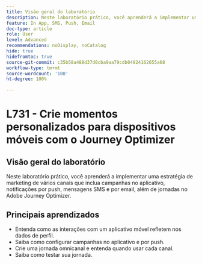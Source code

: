 ```yaml
---
title: Visão geral do laboratório
description: Neste laboratório prático, você aprenderá a implementar uma estratégia de marketing de vários canais que inclua campanhas no aplicativo, notificações por push, mensagens SMS e por email, além de jornadas no Adobe Journey Optimizer.
feature: In App, SMS, Push, Email
doc-type: article
role: User
level: Advanced
recommendations: noDisplay, noCatalog
hide: true
hidefromtoc: true
source-git-commit: c35b58a488d37d0cba9aa79cdb04924162655a68
workflow-type: tm+mt
source-wordcount: '108'
ht-degree: 100%

---
```



# L731 - Crie momentos personalizados para dispositivos móveis com o Journey Optimizer

## Visão geral do laboratório

Neste laboratório prático, você aprenderá a implementar uma estratégia de marketing de vários canais que inclua campanhas no aplicativo, notificações por push, mensagens SMS e por email, além de jornadas no Adobe Journey Optimizer.

## Principais aprendizados

* Entenda como as interações com um aplicativo móvel refletem nos dados de perfil.
* Saiba como configurar campanhas no aplicativo e por push.
* Crie uma jornada omnicanal e entenda quando usar cada canal.
* Saiba como testar sua jornada.
